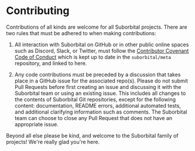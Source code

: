 # Contributing

Contributions of all kinds are welcome for all Suborbital projects. There are two rules that must be adhered to when making contributions:

1. All interaction with Suborbital on GitHub or in other public online spaces such as Discord, Slack, or Twitter, must follow the [Contributor Covenant Code of Conduct](https://github.com/suborbital/meta/blob/master/CODE_OF_CONDUCT.md) which is kept up to date in the `suborbital/meta` repository, and linked to here.

2. Any code contributions must be preceded by a discussion that takes place in a GitHub issue for the associated repo(s). Please do not submit Pull Requests before first creating an issue and discussing it with the Suborbital team or using an existing issue. This includes all changes to the contents of Suborbital Git repositories, except for the following content: documentation, README errors, additional automated tests, and additional clarifying information such as comments. The Suborbital team can choose to close any Pull Request that does not have an appropriate issue.

Beyond all else please be kind, and welcome to the Suborbital family of projects! We're really glad you're here.